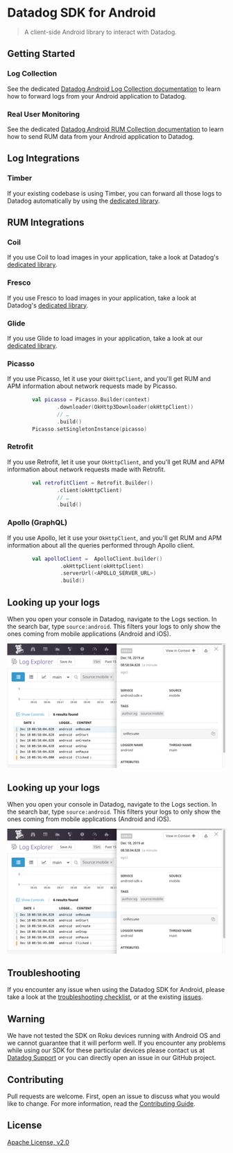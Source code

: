 # Datadog SDK for Android

> A client-side Android library to interact with Datadog.

## Getting Started

### Log Collection

See the dedicated [Datadog Android Log Collection documentation](http://docs.datadoghq.com/logs/log_collection/android) to learn how to forward logs from your Android application to Datadog.

### Real User Monitoring

See the dedicated [Datadog Android RUM Collection documentation](https://docs.datadoghq.com/real_user_monitoring/android/) to learn how to send RUM data from your Android application to Datadog.

## Log Integrations

### Timber

If your existing codebase is using Timber, you can forward all those logs to  Datadog automatically by using the [dedicated library](timber_integration.md).

## RUM Integrations

### Coil

If you use Coil to load images in your application, take a look at Datadog's [dedicated library](dd-sdk-android-coil/README.md).

### Fresco

If you use Fresco to load images in your application, take a look at Datadog's [dedicated library](dd-sdk-android-fresco/README.md).

### Glide

If you use Glide to load images in your application, take a look at our [dedicated library](dd-sdk-android-glide/README.md).

### Picasso

If you use Picasso, let it use your `OkHttpClient`, and you'll get RUM and APM information about network requests made by Picasso.

```kotlin
        val picasso = Picasso.Builder(context)
                .downloader(OkHttp3Downloader(okHttpClient))
                // …
                .build()
        Picasso.setSingletonInstance(picasso)
```

### Retrofit

If you use Retrofit, let it use your `OkHttpClient`, and you'll get RUM and APM information about network requests made with Retrofit.

```kotlin
        val retrofitClient = Retrofit.Builder()
                .client(okHttpClient)
                // …
                .build()
```

### Apollo (GraphQL)

If you use Apollo, let it use your `OkHttpClient`, and you'll get RUM and APM information about all the queries performed through Apollo client.

```kotlin
        val apolloClient =  ApolloClient.builder()
                 .okHttpClient(okHttpClient)
                 .serverUrl(<APOLLO_SERVER_URL>)
                 .build()
```

## Looking up your logs

When you open your console in Datadog, navigate to the Logs section. In the search bar, type `source:android`. This filters your logs to only show the ones coming from mobile applications (Android and iOS).

![Datadog Mobile Logs](docs/images/screenshot.png)

## Looking up your logs

When you open your console in Datadog, navigate to the Logs section. In the search bar, type `source:android`. This filters your logs to only show the ones coming from mobile applications (Android and iOS).

![Datadog Mobile Logs](docs/images/screenshot.png)

## Troubleshooting

If you encounter any issue when using the Datadog SDK for Android, please take a look at 
the [troubleshooting checklist](docs/TROUBLESHOOTING.md), or at 
the existing [issues](https://github.com/DataDog/dd-sdk-android/issues?q=is%3Aissue).

## Warning

We have not tested the SDK on Roku devices running with Android OS and we cannot guarantee that it will perform well.
If you encounter any problems while using our SDK for these particular devices please contact us at [Datadog Support](https://docs.datadoghq.com/help/)
or you can directly open an issue in our GitHub project.

## Contributing

Pull requests are welcome. First, open an issue to discuss what you would like to change. For more information, read the [Contributing Guide](CONTRIBUTING.md).

## License

[Apache License, v2.0](LICENSE)
